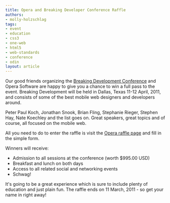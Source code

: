 ```yaml
---
title: Opera and Breaking Developer Conference Raffle
authors:
- molly-holzschlag
tags:
- event
- education
- css3
- one-web
- html5
- web-standards
- conference
- odin
layout: article
---
```

<p>Our good friends organizing the <a href="http://www.breakingdc.com/">Breaking Development Conference</a> and Opera Software are happy to give you a chance to win a full pass to the event. Breaking Development will be held in Dallas, Texas 11-12 April, 2011, and consists of some of the best mobile web designers and developers around.</p>

<p>Peter Paul Koch, Jonathan Snook, Brian Fling, Stephanie Rieger, Stephen Hay, Nate Koechley and the list goes on. Great speakers, great topics and of course, all focused on the mobile web.<p>

<p>All you need to do to enter the raffle is visit the <a href="http://www.breakingdc.com/operagiveaway/">Opera raffle page</a> and fill in the simple form.</p>

<p>Winners will receive:</p>

<ul>
<li>Admission to all sessions at the conference (worth $995.00 USD)</li>
<li>Breakfast and lunch on both days</li>
<li>Access to all related social and networking events</li>
<li>Schwag!</li>
</ul>

<p>It&#39;s going to be a great experience which is sure to include plenty of education and just plain fun. The raffle ends on 11 March, 2011 - so get your name in right away!</p>

</p></p>
